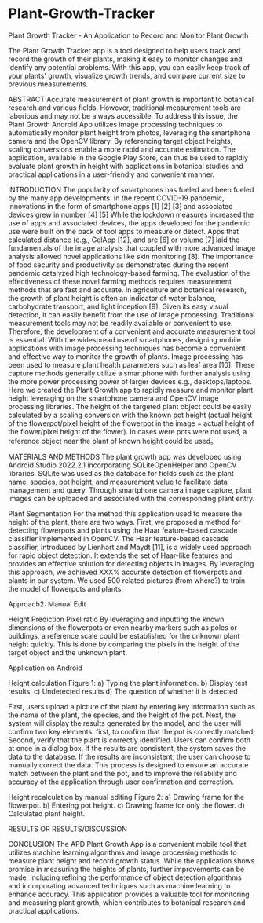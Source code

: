 # Plant-Growth-Tracker
Plant Growth Tracker - An Application to Record and Monitor Plant Growth

The Plant Growth Tracker app is a tool designed to help users track and record the growth of their plants, making it easy to monitor changes and identify any potential problems. With this app, you can easily keep track of your plants' growth, visualize growth trends, and compare current size to previous measurements.

ABSTRACT
Accurate measurement of plant growth is important to botanical research and various fields. However, traditional measurement tools are laborious and may not be always accessible. To address this issue, the Plant Growth Android App utilizes image processing techniques to automatically monitor plant height from photos, leveraging the smartphone camera and the OpenCV library. By referencing target object heights, scaling conversions enable a more rapid and accurate estimation. The application, available in the Google Play Store, can thus be used to rapidly evaluate plant growth in height with applications in botanical studies and practical applications in a user-friendly and convenient manner. 

INTRODUCTION
The popularity of smartphones has fueled and been fueled by the many app developments. In the recent COVID-19 pandemic, innovations in the form of smartphone apps [1] [2] [3] and associated devices grew in number [4] [5]
While the lockdown measures increased the use of apps and associated devices, the apps developed for the pandemic use were built on the back of tool apps to measure or detect. Apps that calculated distance (e.g., GelApp [12], and are [6] or volume [7] laid the fundamentals of the image analysis that coupled with more advanced image analysis allowed novel applications like skin monitoring [8]. 
The importance of food security and productivity as demonstrated during the recent pandemic catalyzed high technology-based farming. The evaluation of the effectiveness of these novel farming methods requires measurement methods that are fast and accurate. In agriculture and botanical research, the growth of plant height is often an indicator of water balance, carbohydrate transport, and light inception [9]. Given its easy visual detection, it can easily benefit from the use of image processing. Traditional measurement tools may not be readily available or convenient to use. Therefore, the development of a convenient and accurate measurement tool is essential. With the widespread use of smartphones, designing mobile applications with image processing techniques has become a convenient and effective way to monitor the growth of plants.
Image processing has been used to measure plant health parameters such as leaf area [10]. These capture methods generally utilize a smartphone with further analysis using the more power processing power of larger devices e.g., desktops/laptops. 
Here we created the Plant Growth app to rapidly measure and monitor plant height leveraging on the smartphone camera and OpenCV image processing libraries. The height of the targeted plant object could be easily calculated by a scaling conversion with the known pot height (actual height of the flowerpot/pixel height of the flowerpot in the image = actual height of the flower/pixel height of the flower). In cases were 
pots were not used, a reference object near the plant of known height could be used。

MATERIALS AND METHODS
The plant growth app was developed using Android Studio 2022.2.1 incorporating SQLiteOpenHelper and OpenCV libraries. SQLite was used as the database for fields such as the plant name, species, pot height, and measurement value to facilitate data management and query.
Through smartphone camera image capture, plant images can be uploaded and associated with the corresponding plant entry. 
 
Plant Segmentation
For the method this application used to measure the height of the plant, there are two ways. First, we proposed a method for detecting flowerpots and plants using the Haar feature-based cascade classifier implemented in OpenCV. The Haar feature-based cascade classifier, introduced by Lienhart and Maydt [11], is a widely used approach for rapid object detection. It extends the set of Haar-like features and provides an effective solution for detecting objects in images. By leveraging this approach, we achieved XXX% accurate detection of flowerpots and plants in our system. We used 500 related pictures (from where?)  to train the model of flowerpots and plants.
 
Approach2: Manual Edit
  
Height Prediction
Pixel ratio
By leveraging and inputting the known dimensions of the flowerpots or even nearby markers such as poles or buildings, a reference scale could be established for the unknown plant height quickly. This is done by comparing the pixels in the height of the target object and the unknown plant. 
 
Application on Android

Height calculation
Figure 1: a) Typing the plant information. b) Display test results. c) Undetected results   d) The question of whether it is detected

 First, users upload a picture of the plant by entering key information such as the name of the plant, the species, and the height of the pot. Next, the system will display the results generated by the model, and the user will confirm two key elements: first, to confirm that the pot is correctly matched; Second, verify that the plant is correctly identified. Users can confirm both at once in a dialog box. If the results are consistent, the system saves the data to the database. If the results are inconsistent, the user can choose to manually correct the data. This process is designed to ensure an accurate match between the plant and the pot, and to improve the reliability and accuracy of the application through user confirmation and correction.
 
Height recalculation by manual editing
Figure 2: a) Drawing frame for the flowerpot. b) Entering pot height. c) Drawing frame for only the flower. d) Calculated plant height.

RESULTS    OR RESULTS/DISCUSSION

CONCLUSION
The APD Plant Growth App is a convenient mobile tool that utilizes machine learning algorithms and image processing methods to measure plant height and record growth status. While the application shows promise in measuring the heights of plants, further improvements can be made, including refining the performance of object detection algorithms and incorporating advanced techniques such as machine learning to enhance accuracy. This application provides a valuable tool for monitoring and measuring plant growth, which contributes to botanical research and practical applications. 


